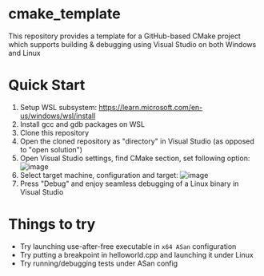 # cmake_template

This repository provides a template for a GitHub-based CMake project which supports building & debugging using Visual Studio on both Windows and Linux

# Quick Start

1. Setup WSL subsystem: https://learn.microsoft.com/en-us/windows/wsl/install
1. Install gcc and gdb packages on WSL
1. Clone this repository
1. Open the cloned repository as "directory" in Visual Studio (as opposed to "open solution")
1. Open Visual Studio settings, find CMake section, set following option:
![image](https://user-images.githubusercontent.com/2542609/193409789-5077a5aa-0859-4d2d-bb7f-abc5a71b0d5c.png)
1. Select target machine, configuration and target: ![image](https://user-images.githubusercontent.com/2542609/193409920-70778cdd-ead4-4b0b-9924-e3d83a74800b.png)
1. Press "Debug" and enjoy seamless debugging of a Linux binary in Visual Studio

# Things to try

* Try launching use-after-free executable in `x64 ASan` configuration
* Try putting a breakpoint in helloworld.cpp and launching it under Linux
* Try running/debugging tests under ASan config
